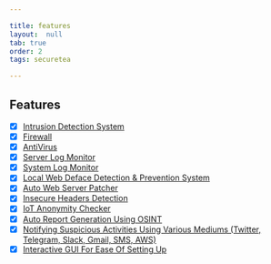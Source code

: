 ```yaml
---

title: features
layout:  null
tab: true
order: 2
tags: securetea

---
```


## Features

- [x] [Intrusion Detection System](https://github.com/OWASP/SecureTea-Project/blob/master/doc/en-US/user_guide.md#intrusion-detection-system)
- [x] [Firewall](https://github.com/OWASP/SecureTea-Project/blob/master/doc/en-US/user_guide.md#firewall)
- [x] [AntiVirus](https://github.com/OWASP/SecureTea-Project/blob/master/doc/en-US/user_guide.md#antivirus)
- [x] [Server Log Monitor](https://github.com/OWASP/SecureTea-Project/blob/master/doc/en-US/user_guide.md#server-log-monitor)
- [x] [System Log Monitor](https://github.com/OWASP/SecureTea-Project/blob/master/doc/en-US/user_guide.md#system-log-monitor)
- [x] [Local Web Deface Detection & Prevention System](https://github.com/OWASP/SecureTea-Project/blob/master/doc/en-US/user_guide.md#web-deface-detection)
- [x] [Auto Web Server Patcher](https://github.com/OWASP/SecureTea-Project/blob/master/doc/en-US/user_guide.md#auto-server-patcher)
- [x] [Insecure Headers Detection](https://github.com/OWASP/SecureTea-Project/blob/master/doc/en-US/user_guide.md#insecure-headers)
- [x] [IoT Anonymity Checker](https://github.com/OWASP/SecureTea-Project/blob/master/doc/en-US/user_guide.md#iot-anonymity-checker)
- [x] [Auto Report Generation Using OSINT](https://github.com/OWASP/SecureTea-Project/blob/master/doc/en-US/user_guide.md)
- [x] [Notifying Suspicious Activities Using Various Mediums (Twitter, Telegram, Slack, Gmail, SMS, AWS)](https://github.com/OWASP/SecureTea-Project/blob/master/doc/en-US/user_guide.md#setting-up-notifiers)
- [x] [Interactive GUI For Ease Of Setting Up](https://github.com/OWASP/SecureTea-Project/blob/master/doc/en-US/user_guide.md#configuring-using-web-ui)
